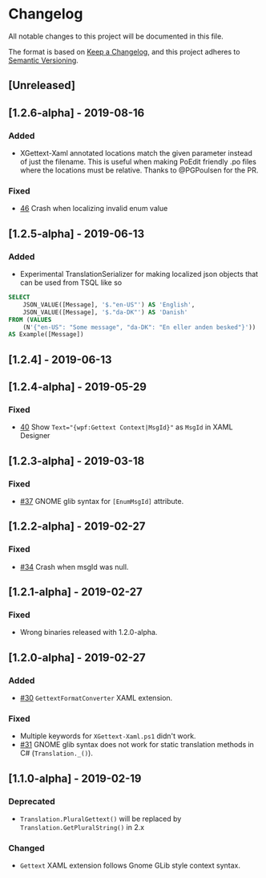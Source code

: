 # Changelog
All notable changes to this project will be documented in this file.

The format is based on [Keep a Changelog](https://keepachangelog.com/en/1.0.0/),
and this project adheres to [Semantic Versioning](https://semver.org/spec/v2.0.0.html).

## [Unreleased]

## [1.2.6-alpha] - 2019-08-16
### Added
 - XGettext-Xaml annotated locations match the given parameter instead of just the filename.  This is useful when making PoEdit friendly .po files where the locations must be relative.  Thanks to @PGPoulsen for the PR.

 ### Fixed
 - [46](https://github.com/robert-j-engdahl/ngettext-wpf/issues/46) Crash when localizing invalid enum value

## [1.2.5-alpha] - 2019-06-13
### Added
 - Experimental TranslationSerializer for making localized json objects that can be used from TSQL like so

```sql
SELECT 
    JSON_VALUE([Message], '$."en-US"') AS 'English', 
    JSON_VALUE([Message], '$."da-DK"') AS 'Danish'
FROM (VALUES 
    (N'{"en-US": "Some message", "da-DK": "En eller anden besked"}')) 
AS Example([Message])
```

## [1.2.4] - 2019-06-13

## [1.2.4-alpha] - 2019-05-29
### Fixed
 - [40](https://github.com/robert-j-engdahl/ngettext-wpf/issues/40) Show `Text="{wpf:Gettext Context|MsgId}"` as `MsgId` in XAML Designer

## [1.2.3-alpha] - 2019-03-18
### Fixed
- [#37](https://github.com/robert-j-engdahl/ngettext-wpf/issues/37) GNOME glib syntax for `[EnumMsgId]` attribute.

## [1.2.2-alpha] - 2019-02-27
### Fixed
 - [#34](https://github.com/robert-j-engdahl/ngettext-wpf/issues/34) Crash when msgId was null.

## [1.2.1-alpha] - 2019-02-27
### Fixed
 - Wrong binaries released with 1.2.0-alpha.

## [1.2.0-alpha] - 2019-02-27
### Added
- [#30](https://github.com/robert-j-engdahl/ngettext-wpf/issues/30) `GettextFormatConverter` XAML extension.

### Fixed
- Multiple keywords for `XGettext-Xaml.ps1` didn't work.
- [#31](https://github.com/robert-j-engdahl/ngettext-wpf/issues/31) GNOME glib syntax does not work for static translation methods in C# (`Translation._()`).

## [1.1.0-alpha] - 2019-02-19
### Deprecated
- `Translation.PluralGettext()` will be replaced by `Translation.GetPluralString()` in 2.x

### Changed
- `Gettext` XAML extension follows Gnome GLib style context syntax.
